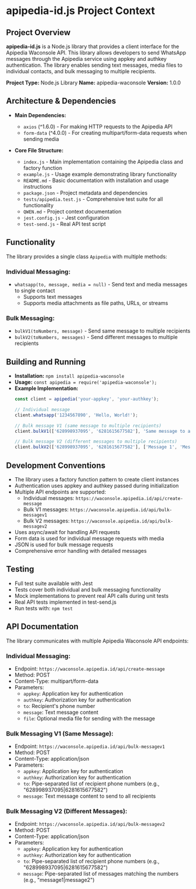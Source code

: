 # apipedia-id.js Project Context

## Project Overview
**apipedia-id.js** is a Node.js library that provides a client interface for the Apipedia Waconsole API. This library allows developers to send WhatsApp messages through the Apipedia service using appkey and authkey authentication. The library enables sending text messages, media files to individual contacts, and bulk messaging to multiple recipients.

**Project Type:** Node.js Library
**Name:** apipedia-waconsole
**Version:** 1.0.0

## Architecture & Dependencies
- **Main Dependencies:**
  - `axios` (^1.6.0) - For making HTTP requests to the Apipedia API
  - `form-data` (^4.0.0) - For creating multipart/form-data requests when sending media

- **Core File Structure:**
  - `index.js` - Main implementation containing the Apipedia class and factory function
  - `example.js` - Usage example demonstrating library functionality
  - `README.md` - Basic documentation with installation and usage instructions
  - `package.json` - Project metadata and dependencies
  - `tests/apipedia.test.js` - Comprehensive test suite for all functionality
  - `QWEN.md` - Project context documentation
  - `jest.config.js` - Jest configuration
  - `test-send.js` - Real API test script

## Functionality
The library provides a single class `Apipedia` with multiple methods:

### Individual Messaging:
- `whatsapp(to, message, media = null)` - Send text and media messages to single contact
  - Supports text messages
  - Supports media attachments as file paths, URLs, or streams

### Bulk Messaging:
- `bulkV1(toNumbers, message)` - Send same message to multiple recipients
- `bulkV2(toNumbers, messages)` - Send different messages to multiple recipients

## Building and Running
- **Installation:** `npm install apipedia-waconsole`
- **Usage:** `const apipedia = require('apipedia-waconsole');`
- **Example Implementation:**
  ```javascript
  const client = apipedia('your-appkey', 'your-authkey');
  
  // Individual message
  client.whatsapp('1234567890', 'Hello, World!');
  
  // Bulk message V1 (same message to multiple recipients)
  client.bulkV1(['628998937095', '6281615677582'], 'Same message to all recipients');
  
  // Bulk message V2 (different messages to multiple recipients)
  client.bulkV2(['628998937095', '6281615677582'], ['Message 1', 'Message 2']);
  ```

## Development Conventions
- The library uses a factory function pattern to create client instances
- Authentication uses appkey and authkey passed during initialization
- Multiple API endpoints are supported:
  - Individual messages: `https://waconsole.apipedia.id/api/create-message`
  - Bulk V1 messages: `https://waconsole.apipedia.id/api/bulk-messagev1`
  - Bulk V2 messages: `https://waconsole.apipedia.id/api/bulk-messagev2`
- Uses async/await for handling API requests
- Form data is used for individual message requests with media
- JSON is used for bulk message requests
- Comprehensive error handling with detailed messages

## Testing
- Full test suite available with Jest
- Tests cover both individual and bulk messaging functionality
- Mock implementations to prevent real API calls during unit tests
- Real API tests implemented in test-send.js
- Run tests with: `npm test`

## API Documentation
The library communicates with multiple Apipedia Waconsole API endpoints:

### Individual Messaging:
- Endpoint: `https://waconsole.apipedia.id/api/create-message`
- Method: POST
- Content-Type: multipart/form-data
- Parameters:
  - `appkey`: Application key for authentication
  - `authkey`: Authorization key for authentication
  - `to`: Recipient's phone number
  - `message`: Text message content
  - `file`: Optional media file for sending with the message

### Bulk Messaging V1 (Same Message):
- Endpoint: `https://waconsole.apipedia.id/api/bulk-messagev1`
- Method: POST
- Content-Type: application/json
- Parameters:
  - `appkey`: Application key for authentication
  - `authkey`: Authorization key for authentication
  - `to`: Pipe-separated list of recipient phone numbers (e.g., "628998937095|6281615677582")
  - `message`: Text message content to send to all recipients

### Bulk Messaging V2 (Different Messages):
- Endpoint: `https://waconsole.apipedia.id/api/bulk-messagev2`
- Method: POST
- Content-Type: application/json
- Parameters:
  - `appkey`: Application key for authentication
  - `authkey`: Authorization key for authentication
  - `to`: Pipe-separated list of recipient phone numbers (e.g., "628998937095|6281615677582")
  - `message`: Pipe-separated list of messages matching the numbers (e.g., "message1|message2")